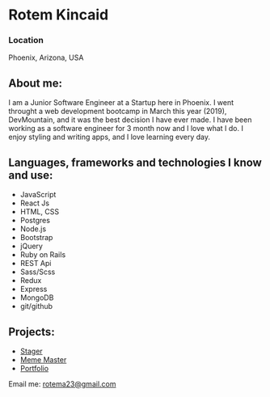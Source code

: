 # Rotem Kincaid


### Location

Phoenix, Arizona, USA

## About me:

I am a Junior Software Engineer at a Startup here in Phoenix. I went throught a web development bootcamp in March this year (2019), DevMountain, and it was the best decision I have ever made. I have been working as a software engineer for 3 month now and I love what I do. I enjoy styling and writing apps, and I love learning every day.

## Languages, frameworks and technologies I know and use:

- JavaScript
- React Js
- HTML, CSS
- Postgres
- Node.js
- Bootstrap
- jQuery
- Ruby on Rails
- REST Api
- Sass/Scss
- Redux
- Express
- MongoDB
- git/github


## Projects:

- [Stager](https://stager.space)
- [Meme Master](https://mememaster.fun)
- [Portfolio](http://rotemkincaid.me/)

Email me: rotema23@gmail.com